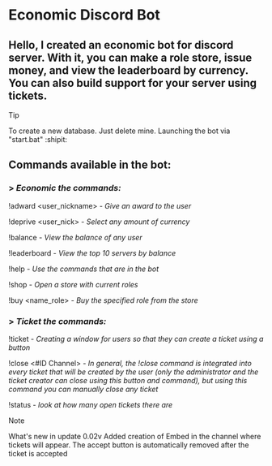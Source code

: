 # Economic Discord Bot

## **Hello**, I created an economic bot for discord server. With it, you can make a role store, issue money, and view the leaderboard by currency. You can also build support for your server using tickets.

> [!TIP]
> To create a new database. Just delete mine. Launching the bot via "start.bat" :shipit:

## Commands available in the bot:
### > ___Economic the commands:___

!adward <user_nickname> <amount> - _Give an award to the user_

!deprive <user_nick> <amount> - _Select any amount of currency_

!balance - _View the balance of any user_

!leaderboard - _View the top 10 servers by balance_

!help - _Use the commands that are in the bot_

!shop - _Open a store with current roles_

!buy <name_role> - _Buy the specified role from the store_


### > ___Ticket the commands:___
!ticket - _Creating a window for users so that they can create a ticket using a button_

!close <#ID Channel> - _In general, the !close command is integrated into every ticket that will be created by the user (only the administrator and the ticket creator can close using this button and command), but using this command you can manually close any ticket_

!status - _look at how many open tickets there are_

> [!NOTE]
> What's new in update 0.02v
> Added creation of Embed in the channel where tickets will appear. The accept button is automatically removed after the ticket is accepted
